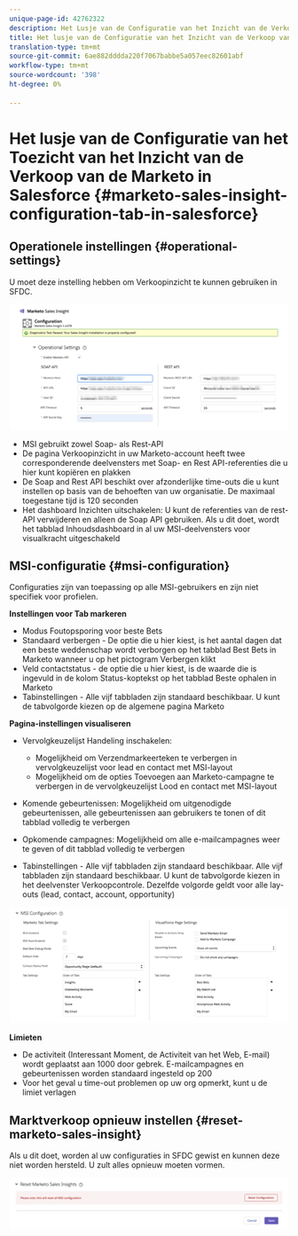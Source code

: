 ```yaml
---
unique-page-id: 42762322
description: Het Lusje van de Configuratie van het Inzicht van de Verkoop van de Marketo in Salesforce - Marketo Docs - de Documentatie van het Product
title: Het lusje van de Configuratie van het Inzicht van de Verkoop van de Marketo in Salesforce
translation-type: tm+mt
source-git-commit: 6ae882dddda220f7067babbe5a057eec82601abf
workflow-type: tm+mt
source-wordcount: '398'
ht-degree: 0%

---
```



# Het lusje van de Configuratie van het Toezicht van het Inzicht van de Verkoop van de Marketo in Salesforce {#marketo-sales-insight-configuration-tab-in-salesforce}

## Operationele instellingen {#operational-settings}

U moet deze instelling hebben om Verkoopinzicht te kunnen gebruiken in SFDC.

![](assets/one.png)

* MSI gebruikt zowel Soap- als Rest-API
* De pagina Verkoopinzicht in uw Marketo-account heeft twee corresponderende deelvensters met Soap- en Rest API-referenties die u hier kunt kopiëren en plakken
* De Soap and Rest API beschikt over afzonderlijke time-outs die u kunt instellen op basis van de behoeften van uw organisatie. De maximaal toegestane tijd is 120 seconden
* Het dashboard Inzichten uitschakelen: U kunt de referenties van de rest-API verwijderen en alleen de Soap API gebruiken. Als u dit doet, wordt het tabblad Inhoudsdashboard in al uw MSI-deelvensters voor visualkracht uitgeschakeld

## MSI-configuratie {#msi-configuration}

Configuraties zijn van toepassing op alle MSI-gebruikers en zijn niet specifiek voor profielen.

**Instellingen voor Tab markeren**

* Modus Foutopsporing voor beste Bets
* Standaard verbergen - De optie die u hier kiest, is het aantal dagen dat een beste weddenschap wordt verborgen op het tabblad Best Bets in Marketo wanneer u op het pictogram Verbergen klikt
* Veld contactstatus - de optie die u hier kiest, is de waarde die is ingevuld in de kolom Status-koptekst op het tabblad Beste ophalen in Marketo
* Tabinstellingen - Alle vijf tabbladen zijn standaard beschikbaar. U kunt de tabvolgorde kiezen op de algemene pagina Marketo

**Pagina-instellingen visualiseren**

* Vervolgkeuzelijst Handeling inschakelen:

   * Mogelijkheid om Verzendmarkeerteken te verbergen in vervolgkeuzelijst voor lead en contact met MSI-layout
   * Mogelijkheid om de opties Toevoegen aan Marketo-campagne te verbergen in de vervolgkeuzelijst Lood en contact met MSI-layout

* Komende gebeurtenissen: Mogelijkheid om uitgenodigde gebeurtenissen, alle gebeurtenissen aan gebruikers te tonen of dit tabblad volledig te verbergen
* Opkomende campagnes: Mogelijkheid om alle e-mailcampagnes weer te geven of dit tabblad volledig te verbergen
* Tabinstellingen - Alle vijf tabbladen zijn standaard beschikbaar. Alle vijf tabbladen zijn standaard beschikbaar. U kunt de tabvolgorde kiezen in het deelvenster Verkoopcontrole. Dezelfde volgorde geldt voor alle lay-outs (lead, contact, account, opportunity)

![](assets/two.png)

**Limieten**

* De activiteit (Interessant Moment, de Activiteit van het Web, E-mail) wordt geplaatst aan 1000 door gebrek. E-mailcampagnes en gebeurtenissen worden standaard ingesteld op 200
* Voor het geval u time-out problemen op uw org opmerkt, kunt u de limiet verlagen

## Marktverkoop opnieuw instellen {#reset-marketo-sales-insight}

Als u dit doet, worden al uw configuraties in SFDC gewist en kunnen deze niet worden hersteld. U zult alles opnieuw moeten vormen.

![](assets/three.png)
